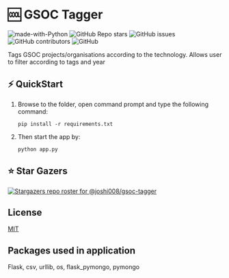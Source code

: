 # 🆒 GSOC Tagger

![made-with-Python](https://img.shields.io/badge/Python-blue?&labelColor=grey&label=Built%20with&style=for-the-badge)
![GitHub Repo stars](https://img.shields.io/github/stars/joshi008/gsoc-tagger?style=for-the-badge)
![GitHub issues](https://img.shields.io/github/issues-raw/joshi008/gsoc-tagger?style=for-the-badge)
![GitHub contributors](https://img.shields.io/github/contributors/joshi008/gsoc-tagger?color=green&style=for-the-badge)
![GitHub](https://img.shields.io/github/license/joshi008/gsoc-tagger?style=for-the-badge)

Tags GSOC projects/organisations according to the technology. Allows user to filter according to tags and year

## ⚡ QuickStart 

1. Browse to the folder, open command prompt and type the following command: 

    ```
    pip install -r requirements.txt
    ```

2. Then start the app by:

    ```
    python app.py
    ```


## ⭐ Star Gazers

[![Stargazers repo roster for @joshi008/gsoc-tagger](https://reporoster.com/stars/joshi008/gsoc-tagger)](https://github.com/joshi008/gsoc-tagger/stargazers)



## License

[MIT](https://github.com/joshi008/gsoc-tagger/blob/main/LICENSE)


## Packages used in application
   Flask, csv, urllib, os, flask_pymongo, pymongo
